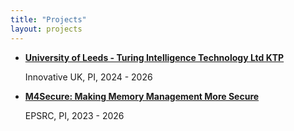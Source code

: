 ```yaml
---
title: "Projects"
layout: projects
---
```

- [**University of Leeds - Turing Intelligence Technology Ltd KTP**](university-leeds)

  Innovative UK, PI, 2024 - 2026  

- [**M4Secure: Making Memory Management More Secure**](m4secure)

  EPSRC, PI, 2023 - 2026
